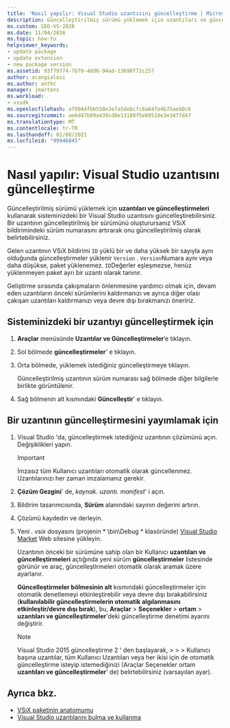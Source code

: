 ```yaml
---
title: 'Nasıl yapılır: Visual Studio uzantısını güncelleştirme | Microsoft Docs'
description: Güncelleştirilmiş sürümü yüklemek için uzantıları ve güncelleştirmeleri kullanarak sisteminizdeki bir Visual Studio uzantısını güncelleştirmeyi öğrenin.
ms.custom: SEO-VS-2020
ms.date: 11/04/2016
ms.topic: how-to
helpviewer_keywords:
- update package
- update extension
- new package version
ms.assetid: 93f79774-7b79-4dd6-94ad-13698f72c257
author: acangialosi
ms.author: anthc
manager: jmartens
ms.workload:
- vssdk
ms.openlocfilehash: a79944fbb558e3e7a5debcfc6a64fe4b75aeb0c6
ms.sourcegitcommit: ae6d47b09a439cd0e13180f5e89510e3e347fd47
ms.translationtype: MT
ms.contentlocale: tr-TR
ms.lasthandoff: 02/08/2021
ms.locfileid: "99946845"
---
```

# <a name="how-to-update-a-visual-studio-extension"></a>Nasıl yapılır: Visual Studio uzantısını güncelleştirme
Güncelleştirilmiş sürümü yüklemek için **uzantıları ve güncelleştirmeleri** kullanarak sisteminizdeki bir Visual Studio uzantısını güncelleştirebilirsiniz. Bir uzantının güncelleştirilmiş bir sürümünü oluşturursanız VSıX bildirimindeki sürüm numarasını artırarak onu güncelleştirilmiş olarak belirtebilirsiniz.

 Gelen uzantının VSıX bildirimi `ID` yüklü bir ve daha yüksek bir sayıyla aynı olduğunda güncelleştirmeler yüklenir `Version` . `Version`Numara aynı veya daha düşükse, paket yüklenemez. `ID`Değerler eşleşmezse, henüz yüklenmeyen paket ayrı bir uzantı olarak tanınır.

 Geliştirme sırasında çakışmaların önlenmesine yardımcı olmak için, devam eden uzantıların önceki sürümlerini kaldırmanızı ve ayrıca diğer olası çakışan uzantıları kaldırmanızı veya devre dışı bırakmanızı öneririz.

## <a name="to-update-an-extension-on-your-system"></a>Sisteminizdeki bir uzantıyı güncelleştirmek için

1. **Araçlar** menüsünde **Uzantılar ve Güncelleştirmeler**’e tıklayın.

2. Sol bölmede **güncelleştirmeler**' e tıklayın.

3. Orta bölmede, yüklemek istediğiniz güncelleştirmeye tıklayın.

     Güncelleştirilmiş uzantının sürüm numarası sağ bölmede diğer bilgilerle birlikte görüntülenir.

4. Sağ bölmenin alt kısmındaki **Güncelleştir**' e tıklayın.

## <a name="to-publish-an-update-of-an-extension"></a>Bir uzantının güncelleştirmesini yayımlamak için

1. Visual Studio 'da, güncelleştirmek istediğiniz uzantının çözümünü açın. Değişiklikleri yapın.

    > [!IMPORTANT]
    > İmzasız tüm Kullanıcı uzantıları otomatik olarak güncellenmez. Uzantılarınızı her zaman imzalamanız gerekir.

2. **Çözüm Gezgini**' de, *kaynak. uzantı. manifest*' i açın.

3. Bildirim tasarımcısında, **Sürüm** alanındaki sayının değerini artırın.

4. Çözümü kaydedin ve derleyin.

5. Yeni *. vsix* dosyasını (projenin * \bin\Debug \* klasöründe) [Visual Studio Market](https://marketplace.visualstudio.com/vs) Web sitesine yükleyin.

     Uzantının önceki bir sürümüne sahip olan bir Kullanıcı **uzantıları ve güncelleştirmeleri** açtığında yeni sürüm **güncelleştirmeler** listesinde görünür ve araç, güncelleştirmeleri otomatik olarak aramak üzere ayarlanır.

     **Güncelleştirmeler bölmesinin alt** kısmındaki güncelleştirmeler için otomatik denetlemeyi etkinleştirebilir veya devre dışı bırakabilirsiniz (**kullanılabilir güncelleştirmelerin otomatik algılanmasını etkinleştir/devre dışı bırak**), bu, **Araçlar**   >  **Seçenekler**  >  **ortam**  >  **uzantıları ve güncelleştirmeler**'deki güncelleştirme denetimi ayarını değiştirir.

    > [!NOTE]
    > Visual Studio 2015 güncelleştirme 2 ' den başlayarak,   >    >    >  Kullanıcı başına uzantılar, tüm Kullanıcı Uzantıları veya her ikisi için de otomatik güncelleştirme isteyip istemediğinizi (Araçlar Seçenekler ortam **uzantıları ve güncelleştirmeler**' de) belirtebilirsiniz (varsayılan ayar).

## <a name="see-also"></a>Ayrıca bkz.
- [VSıX paketinin anatomumu](../extensibility/anatomy-of-a-vsix-package.md)
- [Visual Studio uzantılarını bulma ve kullanma](../ide/finding-and-using-visual-studio-extensions.md)
